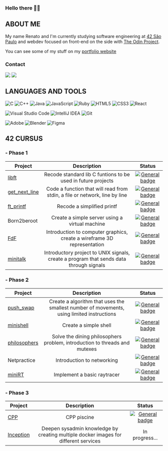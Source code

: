### Hello there 👨‍🚀

<!--
**rscres/rscres** is a ✨ _special_ ✨ repository because its `README.md` (this file) appears on your GitHub profile.

Here are some ideas to get you started:

- 🔭 I’m currently working on ...
- 🌱 I’m currently learning ...
- 👯 I’m looking to collaborate on ...
- 🤔 I’m looking for help with ...
- 💬 Ask me about ...
- 📫 How to reach me: ...
- 😄 Pronouns: ...
- ⚡ Fun fact: ...
-->

## ABOUT ME

My name Renato and I'm currently studying software engineering at [42 São Paulo](https://www.42sp.org.br/) and webdev focused on front-end on the side with [The Odin Project](https://www.theodinproject.com/).

You can see some of my stuff on my [portfolio website](https://rscres.github.io/portfolio-website/)

### Contact

<div> 
  <a href = "mailto:renatocrescenti@gmail.com"><img src="https://img.shields.io/badge/Gmail-D14836?style=for-the-badge&logo=gmail&logoColor=white" target="_blank"></a>
  <a href="https://www.linkedin.com/in/renato-crescenti/" target="_blank"><img src="https://img.shields.io/badge/-LinkedIn-%230077B5?style=for-the-badge&logo=linkedin&logoColor=white" target="_blank"></a>   
</div>

## LANGUAGES AND TOOLS

![C](https://img.shields.io/badge/c-%2300599C.svg?style=for-the-badge&logo=c&logoColor=white) ![C++](https://img.shields.io/badge/c++-%2300599C.svg?style=for-the-badge&logo=c%2B%2B&logoColor=white) ![Java](https://img.shields.io/badge/java-%23ED8B00.svg?style=for-the-badge&logo=openjdk&logoColor=white) ![JavaScript](https://img.shields.io/badge/javascript-%23323330.svg?style=for-the-badge&logo=javascript&logoColor=%23F7DF1E) ![Ruby](https://img.shields.io/badge/ruby-%23CC342D.svg?style=for-the-badge&logo=ruby&logoColor=white) ![HTML5](https://img.shields.io/badge/html5-%23E34F26.svg?style=for-the-badge&logo=html5&logoColor=white) ![CSS3](https://img.shields.io/badge/css3-%231572B6.svg?style=for-the-badge&logo=css3&logoColor=white) ![React](https://img.shields.io/badge/react-%2320232a.svg?style=for-the-badge&logo=react&logoColor=%2361DAFB)

![Visual Studio Code](https://img.shields.io/badge/Visual%20Studio%20Code-0078d7.svg?style=for-the-badge&logo=visual-studio-code&logoColor=white) ![IntelliJ IDEA](https://img.shields.io/badge/IntelliJIDEA-000000.svg?style=for-the-badge&logo=intellij-idea&logoColor=white) ![Git](https://img.shields.io/badge/git-%23F05033.svg?style=for-the-badge&logo=git&logoColor=white) 

![Adobe](https://img.shields.io/badge/adobe-%23FF0000.svg?style=for-the-badge&logo=adobe&logoColor=white) ![Blender](https://img.shields.io/badge/blender-%23F5792A.svg?style=for-the-badge&logo=blender&logoColor=white) ![Figma](https://img.shields.io/badge/figma-%23F24E1E.svg?style=for-the-badge&logo=figma&logoColor=white)

## 42 CURSUS

### - Phase 1

| Project                                            | Description                                                                            | Status                                                                                             |
| -------------------------------------------------- |:--------------------------------------------------------------------------------------:|:--------------------------------------------------------------------------------------------------:|
| [libft](https://github.com/rscres/42Libft)         | Recode standard lib C funtions to be used in future projects                           | [![General badge](https://img.shields.io/badge/Finished-125/100-<COLOR>.svg)](https://shields.io/) |
| [get_next_line](https://github.com/rscres/42GNL)   | Code a function that will read from stdin, a file or network, line by line             | [![General badge](https://img.shields.io/badge/Finished-112/100-<COLOR>.svg)](https://shields.io/) |
| [ft_printf](https://github.com/rscres/42ft_printf) | Recode a simplified printf                                                             | [![General badge](https://img.shields.io/badge/Finished-110/100-<COLOR>.svg)](https://shields.io/) |
| Born2beroot                                        | Create a simple server using a virtual machine                                         | [![General badge](https://img.shields.io/badge/Finished-125/100-<COLOR>.svg)](https://shields.io/) |
| [FdF](https://github.com/rscres/42FdF)             | Introduction to computer graphics, create a wireframe 3D representation                | [![General badge](https://img.shields.io/badge/Finished-125/100-<COLOR>.svg)](https://shields.io/) |
| [minitalk](https://github.com/rscres/42minitalk)   | Introductory project to UNIX signals, create a program that sends data through signals | [![General badge](https://img.shields.io/badge/Finished-125/100-<COLOR>.svg)](https://shields.io/) |

### - Phase 2

| Project                                                  | Description                                                                               | Status                                                                                             |
| -----------------------------------------------------    |:-----------------------------------------------------------------------------------------:|:--------------------------------------------------------------------------------------------------:|
| [push_swap](https://github.com/rscres/42push_swap)       | Create a algorithm that uses the smallest number of movements, using limited instructions | [![General badge](https://img.shields.io/badge/Finished-125/100-<COLOR>.svg)](https://shields.io/) |
| [minishell](https://github.com/rscres/42minishell)       | Create a simple shell                                                                     | [![General badge](https://img.shields.io/badge/Finished-97/100-<COLOR>.svg)](https://shields.io/)  |
| [philosophers](https://github.com/rscres/42philosophers) | Solve the dining philosophers problem, introduction to threads and mutexes                | [![General badge](https://img.shields.io/badge/Finished-100/100-<COLOR>.svg)](https://shields.io/) |
| Netpractice                                              | Introduction to networking                                                                | [![General badge](https://img.shields.io/badge/Finished-100/100-<COLOR>.svg)](https://shields.io/) |
| [miniRT](https://github.com/bonissanti/42SP_11_MiniRT)   | Implement a basic raytracer                                                               | [![General badge](https://img.shields.io/badge/Finished-105/100-<COLOR>.svg)](https://shields.io/) |

### - Phase 3

| Project                                                  | Description                                                                         | Status                                                                                             |
| -----------------------------------------------------    |:-----------------------------------------------------------------------------------:|:--------------------------------------------------------------------------------------------------:|
| [CPP](https://github.com/rscres/42CPP)                   | CPP piscine                                                                         | [![General badge](https://img.shields.io/badge/Finished-98/100-<COLOR>.svg)](https://shields.io/)  |
| [Inception](https://github.com/rscres/42Inception)       | Deepen sysadmin knowledge by creating multiple docker images for different services | In progress...                                                                                     |

